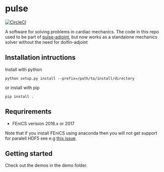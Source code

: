 # pulse
[![CircleCI](https://circleci.com/gh/finsberg/pulse.svg?style=shield)](https://circleci.com/gh/finsberg/pulse)

A software for solving problems in cardiac mechanics.
The code in this repo used to be part of [pulse-adjoint](https://bitbucket.org/finsberg/pulse_adjoint), but now works as a standalone mechanics solver without the need for dolfin-adjoint

## Installation intructions
Install with python
```
python setup.py install --prefix=/path/to/install/directory
```
or install with pip
```
pip install .
```

## Requrirements
* FEniCS verision 2016.x or 2017

Note that if you install FEniCS using anaconda then you will not get support for paralell HDF5
see e.g [this issue](https://github.com/conda-forge/hdf5-feedstock/issues/51).

## Getting started
Check out the demos in the demo folder.


